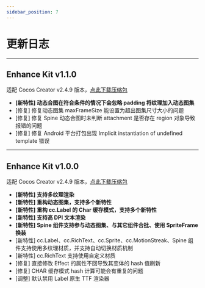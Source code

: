 ```yaml
---
sidebar_position: 7
---
```


# 更新日志

---
## Enhance Kit v1.1.0

适配 Cocos Creator v2.4.9 版本，[点此下载压缩包](https://github.com/smallmain/cocos-enhance-kit/releases/tag/v1.1.0)

- **[新特性] 动态合图在符合条件的情况下会忽略 padding 将纹理加入动态图集**
- [修复] 修复动态图集 maxFrameSize 能设置为超出图集尺寸大小的问题
- [修复] 修复 Spine 动态合图时未判断 attachment 是否存在 region 对象导致报错的问题
- [修复] 修复 Android 平台打包出现 Implicit instantiation of undefined template 错误

---
## Enhance Kit v1.0.0

适配 Cocos Creator v2.4.9 版本，[点此下载压缩包](https://github.com/smallmain/cocos-enhance-kit/releases/tag/v1.0.0)

- **[新特性] 支持多纹理渲染**
- **[新特性] 重构动态图集，支持多个新特性**
- **[新特性] 重构 cc.Label 的 Char 缓存模式，支持多个新特性**
- **[新特性] 支持高 DPI 文本渲染**
- **[新特性] Spine 组件支持参与动态图集、与其它组件合批、使用 SpriteFrame 换装**
- [新特性] cc.Label、cc.RichText、cc.Sprite、cc.MotionStreak、Spine 组件支持使用多纹理材质，并支持自动切换材质机制
- [新特性] cc.RichText 支持使用自定义材质
- [修复] 直接修改 Effect 的属性不回导致其变体的 hash 值刷新
- [修复] CHAR 缓存模式 hash 计算可能会有重复的问题
- [调整] 默认禁用 Label 原生 TTF 渲染器

